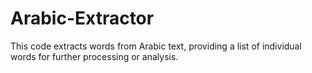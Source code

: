 # Arabic-Extractor
This code extracts words from Arabic text, providing a list of individual words for further processing or analysis.

